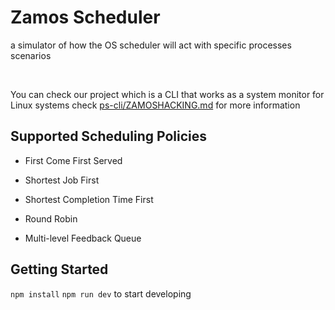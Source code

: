 # Zamos Scheduler

a simulator of how the OS scheduler will act with specific processes scenarios 

<br/>

You can check our project which is a CLI that works as a system monitor for Linux systems check [ps-cli/ZAMOSHACKING.md](https://github.com/The-Zagy/zamos/blob/ps-cli/ZAMOSHACKING.md) for more information

## Supported Scheduling Policies

- First Come First Served
	
- Shortest Job First
	
- Shortest Completion Time First

- Round Robin

- Multi-level Feedback Queue 

## Getting Started
`npm install`
`npm run dev`
to start developing
